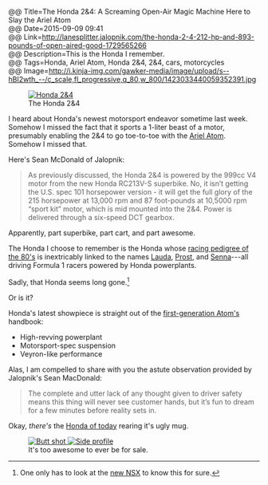 @@ Title=The Honda 2&4: A Screaming Open-Air Magic Machine Here to Slay the Ariel Atom  
@@ Date=2015-09-09 09:41  
@@ Link=http://lanesplitter.jalopnik.com/the-honda-2-4-212-hp-and-893-pounds-of-open-aired-good-1729565266  
@@ Description=This is the Honda I remember.  
@@ Tags=Honda, Ariel Atom, Honda 2&4, 2&4, cars, motorcycles  
@@ Image=http://i.kinja-img.com/gawker-media/image/upload/s--hBI2wth_--/c_scale,fl_progressive,q_80,w_800/1423033440059352391.jpg  

<figure>
	<a class="nohover" href="http://i.kinja-img.com/gawker-media/image/upload/s--hBI2wth_--/c_scale,fl_progressive,q_80,w_800/1423033440059352391.jpg">
		<img src="http://i.kinja-img.com/gawker-media/image/upload/s--hBI2wth_--/c_scale,fl_progressive,q_80,w_800/1423033440059352391.jpg" alt="Honda 2&4">
	</a>
	<figcaption>The Honda 2&4</figcaption>
</figure>

I heard about Honda's newest motorsport endeavor sometime last week. Somehow I missed the fact that it sports a 1-liter beast of a motor, presumably enabling the 2&4 to go toe-to-toe with the [Ariel Atom][wikipedia]. Somehow I missed that.

Here's Sean McDonald of Jalopnik:
>As previously discussed, the Honda 2&4 is powered by the 999cc V4 motor from the new Honda RC213V-S superbike. No, it isn’t getting the U.S. spec 101 horsepower version - it will get the full glory of the 215 horsepower at 13,000 rpm and 87 foot-pounds at 10,5000 rpm “sport kit” motor, which is mid mounted into the 2&4. Power is delivered through a six-speed DCT gearbox.

Apparently, part superbike, part cart, and part awesome.

The Honda I choose to remember is the Honda whose [racing pedigree of the 80's][wikipedia 2] is inextricably linked to the names [Lauda][wikipedia 3], [Prost][wikipedia 4], and [Senna][wikipedia 5]---all driving Formula 1 racers powered by Honda powerplants.

Sadly, that Honda seems long gone.[^nsx]

Or is it?

Honda's latest showpiece is straight out of the [first-generation Atom's][youtube] handbook:

* High-revving powerplant
* Motorsport-spec suspension
* Veyron-like performance

Alas, I am compelled to share with you the astute observation provided by Jalopnik's Sean MacDonald:
>The complete and utter lack of any thought given to driver safety means this thing will never see customer hands, but it’s fun to dream for a few minutes before reality sets in.

Okay, *there's* the [Honda of today][honda] rearing it's ugly mug.

<!-- Two inline images -->
<figure class="inlinetwo">
	<a class="nohover" href="http://i.kinja-img.com/gawker-media/image/upload/s--jmKpCVw2--/c_scale,fl_progressive,q_80,w_800/1423033440558095431.jpg">
		<img src="http://i.kinja-img.com/gawker-media/image/upload/s--jmKpCVw2--/c_scale,fl_progressive,q_80,w_800/1423033440558095431.jpg" alt="Butt shot">
	</a>
	<a class="nohover" href="http://i.kinja-img.com/gawker-media/image/upload/s--g0ERLVVQ--/c_scale,fl_progressive,q_80,w_800/1423033440720894279.jpg">
		<img src="http://i.kinja-img.com/gawker-media/image/upload/s--g0ERLVVQ--/c_scale,fl_progressive,q_80,w_800/1423033440720894279.jpg" alt="Side profile">
	</a>
	<figcaption>It's too awesome to ever be for sale.</figcaption>
</figure>

[^nsx]: One only has to look at the [new NSX][theoveranalyzed] to know this for sure. 

[honda]: http://automobiles.honda.com/civic-si-coupe/
[theoveranalyzed]: http://www.theoveranalyzed.net/2015/3/6/honda-nsx-at-geneva-2015
[wikipedia]: https://en.wikipedia.org/wiki/Ariel_Atom
[wikipedia 2]: https://en.wikipedia.org/wiki/McLaren
[wikipedia 3]: https://en.wikipedia.org/wiki/Niki_Lauda
[wikipedia 4]: https://en.wikipedia.org/wiki/Alain_Prost
[wikipedia 5]: https://en.wikipedia.org/wiki/Ayrton_Senna
[youtube]: https://www.youtube.com/watch?v=mbsYPXAJhxU